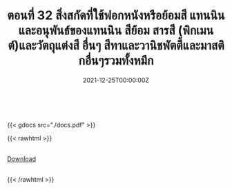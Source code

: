 ﻿---
linktitle: 32  สิ่งสกัดที่ใช้ฟอกหนังหรือย้อมสี แทนนินและอนุพันธ์ของแทนนิน สีย้อม สารสี (พิกเมนต์)และวัตถุแต่งสี อื่นๆ สีทาและวานิชพัตตี้และมาสติกอื่นๆรวมทั้งหมึก

title:  ตอนที่ 32  สิ่งสกัดที่ใช้ฟอกหนังหรือย้อมสี แทนนินและอนุพันธ์ของแทนนิน สีย้อม สารสี (พิกเมนต์)และวัตถุแต่งสี อื่นๆ สีทาและวานิชพัตตี้และมาสติกอื่นๆรวมทั้งหมึก
date: "2021-12-25T00:00:00Z"
lastmod: "2021-12-25T00:00:00Z"
draft: false
toc: false 
type: series 
categories: ["พิกัดศุลกากร"]
tags: ["รหัสสถิติ"]
authors: ["admin"]
menu:
  ts_2022:
    parent: รหัสสถิติสินค้า ฉบับปี 2565
    weight: 29

weight: 29
---

<br>

{{< gdocs src="./docs.pdf" >}}


{{< rawhtml >}}
<br>

<br>
<div class="article-tags">
<a class="badge badge-danger" href="./docs.pdf" target="_blank" id="download_files_new">Download</a>

</div>
<br>

{{< /rawhtml >}}
